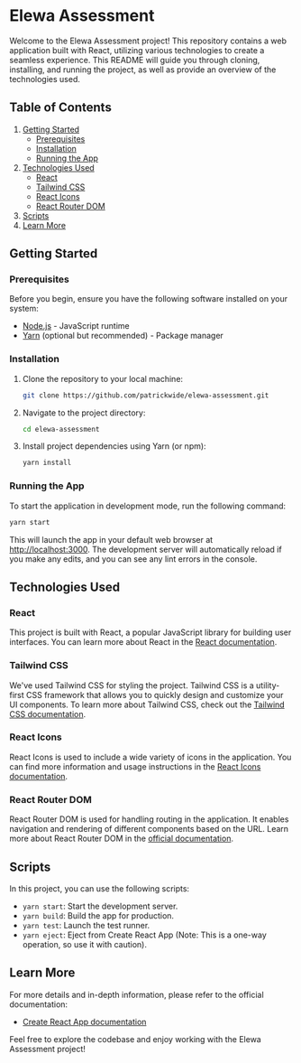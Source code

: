 # Elewa Assessment

Welcome to the Elewa Assessment project! This repository contains a web application built with React, utilizing various technologies to create a seamless experience. This README will guide you through cloning, installing, and running the project, as well as provide an overview of the technologies used.

## Table of Contents

1. [Getting Started](#getting-started)
   - [Prerequisites](#prerequisites)
   - [Installation](#installation)
   - [Running the App](#running-the-app)
2. [Technologies Used](#technologies-used)
   - [React](#react)
   - [Tailwind CSS](#tailwind-css)
   - [React Icons](#react-icons)
   - [React Router DOM](#react-router-dom)
3. [Scripts](#scripts)
4. [Learn More](#learn-more)

## Getting Started

### Prerequisites

Before you begin, ensure you have the following software installed on your system:

- [Node.js](https://nodejs.org/) - JavaScript runtime
- [Yarn](https://classic.yarnpkg.com/en/docs/install) (optional but recommended) - Package manager

### Installation

1. Clone the repository to your local machine:

   ```bash
   git clone https://github.com/patrickwide/elewa-assessment.git
   ```

2. Navigate to the project directory:

   ```bash
   cd elewa-assessment
   ```

3. Install project dependencies using Yarn (or npm):

   ```bash
   yarn install
   ```

### Running the App

To start the application in development mode, run the following command:

```bash
yarn start
```

This will launch the app in your default web browser at [http://localhost:3000](http://localhost:3000). The development server will automatically reload if you make any edits, and you can see any lint errors in the console.

## Technologies Used

### React

This project is built with React, a popular JavaScript library for building user interfaces. You can learn more about React in the [React documentation](https://reactjs.org/).

### Tailwind CSS

We've used Tailwind CSS for styling the project. Tailwind CSS is a utility-first CSS framework that allows you to quickly design and customize your UI components. To learn more about Tailwind CSS, check out the [Tailwind CSS documentation](https://tailwindcss.com/).

### React Icons

React Icons is used to include a wide variety of icons in the application. You can find more information and usage instructions in the [React Icons documentation](https://react-icons.github.io/react-icons/).

### React Router DOM

React Router DOM is used for handling routing in the application. It enables navigation and rendering of different components based on the URL. Learn more about React Router DOM in the [official documentation](https://reactrouter.com/web/guides/quick-start).

## Scripts

In this project, you can use the following scripts:

- `yarn start`: Start the development server.
- `yarn build`: Build the app for production.
- `yarn test`: Launch the test runner.
- `yarn eject`: Eject from Create React App (Note: This is a one-way operation, so use it with caution).

## Learn More

For more details and in-depth information, please refer to the official documentation:

- [Create React App documentation](https://facebook.github.io/create-react-app/docs/getting-started)

Feel free to explore the codebase and enjoy working with the Elewa Assessment project!
